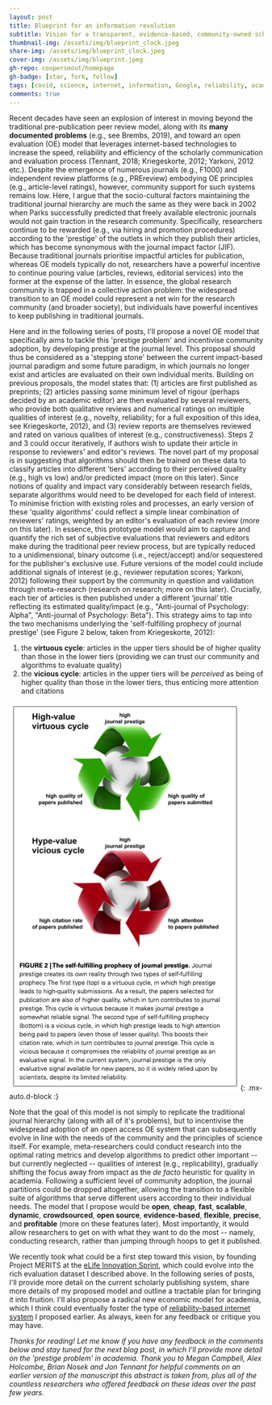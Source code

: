 ```yaml
---
layout: post
title: Blueprint for an information revolution
subtitle: Vision for a transparent, evidence-based, community-owned scholarly publishing system with disruptive potential
thumbnail-img: /assets/img/blueprint_clock.jpeg
share-img: /assets/img/blueprint_clock.jpeg
cover-img: /assets/img/blueprint.jpeg
gh-repo: coopersmout/homepage
gh-badge: [star, fork, follow]
tags: [covid, science, internet, information, Google, reliability, academia]
comments: true
---
```


Recent decades have seen an explosion of interest in moving beyond the traditional pre-publication peer review model, along with its **many documented problems** (e.g., see Brembs, 2019), and toward an open evaluation (OE) model that leverages internet-based technologies to increase the speed, reliability and efficiency of the scholarly communication and evaluation process (Tennant, 2018; Kriegeskorte, 2012; Yarkoni, 2012 etc.). Despite the emergence of numerous journals (e.g., F1000) and independent review platforms (e.g., PREreview) embodying OE principles (e.g., article-level ratings), however, community support for such systems remains low. Here, I argue that the socio-cultural factors maintaining the traditional journal hierarchy are much the same as they were back in 2002 when Parks successfully predicted that freely available electronic journals would not gain traction in the research community. Specifically, researchers continue to be rewarded (e.g., via hiring and promotion procedures) according to the 'prestige' of the outlets in which they publish their articles, which has become synonymous with the journal impact factor (JIF). Because traditional journals prioritise impactful articles for publication, whereas OE models typically do not, researchers have a powerful incentive to continue pouring value (articles, reviews, editorial services) into the former at the expense of the latter. In essence, the global research community is trapped in a collective action problem: the widespread transition to an OE model could represent a net win for the research community (and broader society), but individuals have powerful incentives to keep publishing in traditional journals.

Here and in the following series of posts, I'll propose a novel OE model that specifically aims to tackle this 'prestige problem' and incentivise community adoption, by developing prestige at the journal level. This proposal should thus be considered as a 'stepping stone' between the current impact-based journal paradigm and some future paradigm, in which journals no longer exist and articles are evaluated on their own individual merits. Building on previous proposals, the model states that: (1) articles are first published as preprints; (2) articles passing some minimum level of rigour (perhaps decided by an academic editor) are then evaluated by several reviewers, who provide both qualitative reviews and numerical ratings on multiple qualities of interest (e.g., novelty, reliability; for a full exposition of this idea, see Kriegeskorte, 2012), and (3) review reports are themselves reviewed and rated on various qualities of interest (e.g., constructiveness). Steps 2 and 3 could occur iteratively, if authors wish to update their article in response to reviewers' and editor's reviews. The novel part of my proposal is in suggesting that algorithms should then be trained on these data to classify articles into different 'tiers' according to their perceived quality (e.g., high vs low) and/or predicted impact (more on this later). Since notions of quality and impact vary considerably between research fields, separate algorithms would need to be developed for each field of interest. To minimise friction with existing roles and processes, an early version of these 'quality algorithms' could reflect a simple linear combination of reviewers' ratings, weighted by an editor's evaluation of each review (more on this later). In essence, this prototype model would aim to capture and quantify the rich set of subjective evaluations that reviewers and editors make during the traditional peer review process, but are typically reduced to a unidimensional, binary outcome (i.e., reject/accept) and/or sequestered for the publisher's exclusive use. Future versions of the model could include additional signals of interest (e.g., reviewer reputation scores; Yarkoni, 2012) following their support by the community in question and validation through meta-research (research on research; more on this later). Crucially, each tier of articles is then published under a different ‘journal’ title reflecting its estimated quality/impact (e.g., "Anti-journal of Psychology: Alpha", "Anti-journal of Psychology: Beta"). This strategy aims to tap into the two mechanisms underlying the 'self-fulfilling prophecy of journal prestige' (see Figure 2 below, taken from Kriegeskorte, 2012):

1. the **virtuous cycle**: articles in the upper tiers should be of higher quality than those in the lower tiers (providing we can trust our community and algorithms to evaluate quality)
2. the **vicious cycle**: articles in the upper tiers will be *perceived* as being of higher quality than those in the lower tiers, thus enticing more attention and citations

![The self-fulfilling prophecy of journal prestige; Kriegeskorte, 2012](/assets/img/self-fulfilling-prophecy.png){: .mx-auto.d-block :}

Note that the goal of this model is not simply to replicate the traditional journal hierarchy (along with all of it's problems), but to incentivise the widespread adoption of an open access OE system that can subsequently evolve in line with the needs of the community and the principles of science itself. For example, meta-researchers could conduct research into the optimal rating metrics and develop algorithms to predict other important -- but currently neglected -- qualities of interest (e.g., replicability), gradually shifting the focus away from impact as the *de facto* heuristic for quality in academia. Following a sufficient level of community adoption, the journal partitions could be dropped altogether, allowing the transition to a flexible suite of algorithms that serve different users according to their individual needs. The model that I propose would be **open**, **cheap**, **fast**, **scalable**, **dynamic**, **crowdsourced**, **open source**, **evidence-based**, **flexible**, **precise**, and **profitable** (more on these features later). Most importantly, it would allow researchers to get on with what they want to do the most -- namely, conducting research, rather than jumping through hoops to get it published. 

We recently took what could be a first step toward this vision, by founding Project MERITS at the [eLife Innovation Sprint](https://sprint.elifesciences.org/projects2021/), which could evolve into the rich evaluation dataset I described above. In the following series of posts, I'll provide more detail on the current scholarly publishing system, share more details of my proposed model and outline a tractable plan for bringing it into fruition. I'll also propose a radical new economic model for academia, which I think could eventually foster the type of [reliability-based internet system](https://coopersmout.com/2021-07-31-reliability-indices-for-the-internet/) I proposed earlier. As always, keen for any feedback or critique you may have.

*Thanks for reading! Let me know if you have any feedback in the comments below and stay tuned for the next blog post, in which I'll provide more detail on the 'prestige problem' in academia. Thank you to Megan Campbell, Alex Holcombe, Brian Nosek and Jon Tennant for helpful comments on an earlier version of the manuscript this abstract is taken from, plus all of the countless researchers who offered feedback on these ideas over the past few years.*
